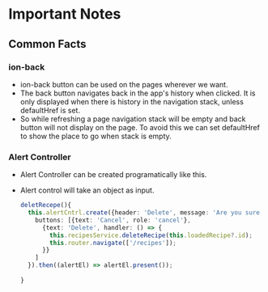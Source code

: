 # Important Notes

## Common Facts

### ion-back
- ion-back button can be used on the pages wherever we want.
- The back button navigates back in the app's history when clicked. It is only displayed when there is history in the navigation stack, unless defaultHref is set.
- So while refreshing a page navigation stack will be empty and back button will not display on the page. To avoid this we can set defaultHref to show the place to go when stack is empty.

### Alert Controller
- Alert Controller can be created programatically like this.
- Alert control will take an object as input.

  ```typescript
  deletRecepe(){
    this.alertCntrl.create({header: 'Delete', message: 'Are you sure you want to delete this recipe?',
      buttons: [{text: 'Cancel', role: 'cancel'},
        {text: 'Delete', handler: () => {
          this.recipesService.deleteRecipe(this.loadedRecipe?.id);
          this.router.navigate(['/recipes']);
        }}
      ]
    }).then((alertEl) => alertEl.present());
    
  }
  ```

